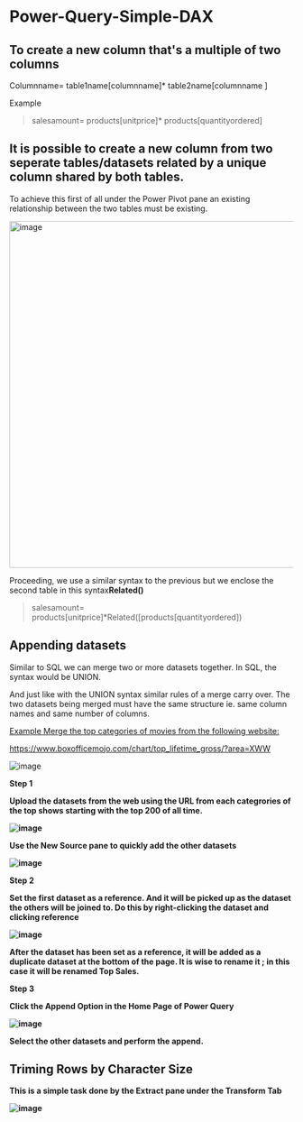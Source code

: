 # Power-Query-Simple-DAX

## To create a new column that's a multiple of two columns

Columnname= table1name[columnname]* table2name[columnname ] 

Example
> salesamount= products[unitprice]* products[quantityordered]


## It is possible to create a new column from two seperate tables/datasets related by a unique column shared by both tables.

To achieve this first of all under the Power Pivot pane an existing relationship between the two tables must be existing.

<img width="615" alt="image" src="https://github.com/user-attachments/assets/376fd175-1362-4a25-9407-decf8a9d4d5d" />

Proceeding, we use a similar syntax to the previous but we enclose the second table in this syntax**Related()**

>salesamount= products[unitprice]*Related([products[quantityordered])


## Appending datasets 

Similar to SQL we can merge two or more datasets together. In SQL, the syntax would be UNION.

And just like with the UNION syntax similar rules of a merge carry over. The two datasets being merged must have the same structure ie. same column names and same number of columns.

<ins>Example
Merge the top categories of movies from the following website: 

https://www.boxofficemojo.com/chart/top_lifetime_gross/?area=XWW

![image](https://github.com/user-attachments/assets/32cfc165-3a76-42ee-ac5e-d4f2bc2be960)

<b> Step 1 

Upload the datasets from the web using the URL from each categrories of the top shows starting with the top 200 of all time.

![image](https://github.com/user-attachments/assets/5c5f4f17-ad54-4111-9d05-2c7fda5b9d5a)

Use the New Source pane to quickly add the other datasets

![image](https://github.com/user-attachments/assets/478735b4-0d9f-4cde-af93-02bf818349f2)

<b> Step 2 

Set the first dataset as a reference. And it will be picked up as the dataset the others will be joined to.
Do this by right-clicking the dataset and clicking reference 

![image](https://github.com/user-attachments/assets/43649e8b-df82-40cd-a928-133f724b3786)

After the dataset has been set as a reference, it will be added as a duplicate dataset at the bottom of the page. It is wise to rename it ; in this case it will be renamed Top Sales.

<b> Step 3 

Click the Append Option in the Home Page of Power Query

![image](https://github.com/user-attachments/assets/8b9124c6-398c-4e81-9c9a-65eb32faa193)

Select the other datasets and perform the append.


## Triming Rows by Character Size 

This is a simple task done by the Extract pane under the Transform Tab 

![image](https://github.com/user-attachments/assets/48377c3a-c2d4-4c70-821d-82a9a7eef97c)
